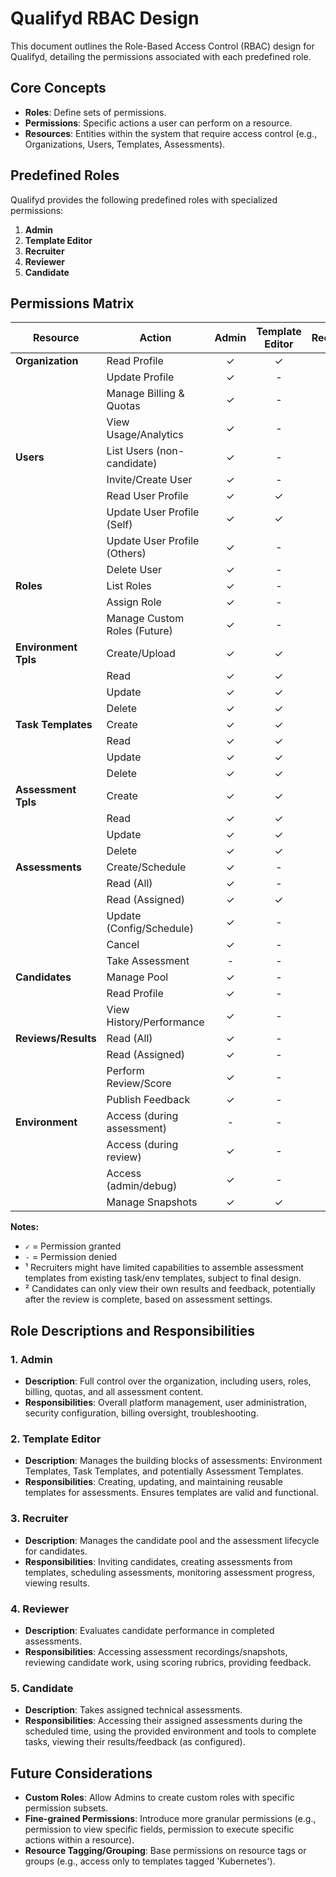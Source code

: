 # Qualifyd RBAC Design

This document outlines the Role-Based Access Control (RBAC) design for Qualifyd, detailing the permissions associated with each predefined role.

## Core Concepts

- **Roles**: Define sets of permissions.
- **Permissions**: Specific actions a user can perform on a resource.
- **Resources**: Entities within the system that require access control (e.g., Organizations, Users, Templates, Assessments).

## Predefined Roles

Qualifyd provides the following predefined roles with specialized permissions:

1. **Admin**
2. **Template Editor**
3. **Recruiter**
4. **Reviewer**
5. **Candidate**

## Permissions Matrix

| Resource             | Action                      | Admin | Template Editor | Recruiter | Reviewer | Candidate |
| -------------------- | --------------------------- | :---: | :-------------: | :-------: | :------: | :-------: |
| **Organization**     | Read Profile                |   ✓   |        ✓        |     ✓     |     ✓    |     -     |
|                      | Update Profile              |   ✓   |        -        |     -     |     -    |     -     |
|                      | Manage Billing & Quotas     |   ✓   |        -        |     -     |     -    |     -     |
|                      | View Usage/Analytics        |   ✓   |        -        |     -     |     -    |     -     |
| **Users**            | List Users (non-candidate)  |   ✓   |        -        |     -     |     -    |     -     |
|                      | Invite/Create User          |   ✓   |        -        |     -     |     -    |     -     |
|                      | Read User Profile           |   ✓   |        ✓        |     ✓     |     ✓    |     ✓     |
|                      | Update User Profile (Self)  |   ✓   |        ✓        |     ✓     |     ✓    |     ✓     |
|                      | Update User Profile (Others)|   ✓   |        -        |     -     |     -    |     -     |
|                      | Delete User                 |   ✓   |        -        |     -     |     -    |     -     |
| **Roles**            | List Roles                  |   ✓   |        -        |     -     |     -    |     -     |
|                      | Assign Role                 |   ✓   |        -        |     -     |     -    |     -     |
|                      | Manage Custom Roles (Future)|   ✓   |        -        |     -     |     -    |     -     |
| **Environment Tpls** | Create/Upload             |   ✓   |        ✓        |     -     |     -    |     -     |
|                      | Read                        |   ✓   |        ✓        |     ✓     |     ✓    |     -     |
|                      | Update                      |   ✓   |        ✓        |     -     |     -    |     -     |
|                      | Delete                      |   ✓   |        ✓        |     -     |     -    |     -     |
| **Task Templates**   | Create                      |   ✓   |        ✓        |     -     |     -    |     -     |
|                      | Read                        |   ✓   |        ✓        |     ✓     |     ✓    |     -     |
|                      | Update                      |   ✓   |        ✓        |     -     |     -    |     -     |
|                      | Delete                      |   ✓   |        ✓        |     -     |     -    |     -     |
| **Assessment Tpls**  | Create                      |   ✓   |        ✓        |     ✓¹    |     -    |     -     |
|                      | Read                        |   ✓   |        ✓        |     ✓     |     ✓    |     -     |
|                      | Update                      |   ✓   |        ✓        |     ✓¹    |     -    |     -     |
|                      | Delete                      |   ✓   |        ✓        |     ✓¹    |     -    |     -     |
| **Assessments**      | Create/Schedule             |   ✓   |        -        |     ✓     |     -    |     -     |
|                      | Read (All)                  |   ✓   |        -        |     ✓     |     -    |     -     |
|                      | Read (Assigned)             |   ✓   |        ✓        |     ✓     |     ✓    |     ✓     |
|                      | Update (Config/Schedule)    |   ✓   |        -        |     ✓     |     -    |     -     |
|                      | Cancel                      |   ✓   |        -        |     ✓     |     -    |     -     |
|                      | Take Assessment             |   -   |        -        |     -     |     -    |     ✓     |
| **Candidates**       | Manage Pool                 |   ✓   |        -        |     ✓     |     -    |     -     |
|                      | Read Profile                |   ✓   |        -        |     ✓     |     ✓    |     ✓     |
|                      | View History/Performance    |   ✓   |        -        |     ✓     |     ✓    |     ✓     |
| **Reviews/Results**  | Read (All)                  |   ✓   |        -        |     ✓     |     ✓    |     ✓²    |
|                      | Read (Assigned)             |   ✓   |        -        |     ✓     |     ✓    |     ✓²    |
|                      | Perform Review/Score        |   ✓   |        -        |     -     |     ✓    |     -     |
|                      | Publish Feedback            |   ✓   |        -        |     -     |     ✓    |     -     |
| **Environment**      | Access (during assessment)  |   -   |        -        |     -     |     -    |     ✓     |
|                      | Access (during review)      |   ✓   |        -        |     -     |     ✓    |     -     |
|                      | Access (admin/debug)        |   ✓   |        -        |     -     |     -    |     -     |
|                      | Manage Snapshots            |   ✓   |        ✓        |     -     |     ✓    |     -     |

**Notes:**

- `✓` = Permission granted
- `-` = Permission denied
- ¹ Recruiters might have limited capabilities to assemble assessment templates from existing task/env templates, subject to final design.
- ² Candidates can only view their own results and feedback, potentially after the review is complete, based on assessment settings.

## Role Descriptions and Responsibilities

### 1. Admin

- **Description**: Full control over the organization, including users, roles, billing, quotas, and all assessment content.
- **Responsibilities**: Overall platform management, user administration, security configuration, billing oversight, troubleshooting.

### 2. Template Editor

- **Description**: Manages the building blocks of assessments: Environment Templates, Task Templates, and potentially Assessment Templates.
- **Responsibilities**: Creating, updating, and maintaining reusable templates for assessments. Ensures templates are valid and functional.

### 3. Recruiter

- **Description**: Manages the candidate pool and the assessment lifecycle for candidates.
- **Responsibilities**: Inviting candidates, creating assessments from templates, scheduling assessments, monitoring assessment progress, viewing results.

### 4. Reviewer

- **Description**: Evaluates candidate performance in completed assessments.
- **Responsibilities**: Accessing assessment recordings/snapshots, reviewing candidate work, using scoring rubrics, providing feedback.

### 5. Candidate

- **Description**: Takes assigned technical assessments.
- **Responsibilities**: Accessing their assigned assessments during the scheduled time, using the provided environment and tools to complete tasks, viewing their results/feedback (as configured).

## Future Considerations

- **Custom Roles**: Allow Admins to create custom roles with specific permission subsets.
- **Fine-grained Permissions**: Introduce more granular permissions (e.g., permission to view specific fields, permission to execute specific actions within a resource).
- **Resource Tagging/Grouping**: Base permissions on resource tags or groups (e.g., access only to templates tagged 'Kubernetes').
